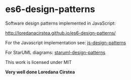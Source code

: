 es6-design-patterns
==================

Software design patterns implemented in JavaScript:

http://loredanacirstea.github.io/es6-design-patterns/

For the Javascript implementation see: [js-design-patterns](http://loredanacirstea.github.io/js-design-patterns)

For StarUML diagrams: [staruml-design-patterns](https://github.com/loredanacirstea/staruml-design-patterns)

This work is licensed under MIT

<strong>Very well done Loredana Cirstea</strong>
